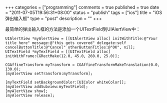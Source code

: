+++
categories = ["programming"]
comments = true
published = true
date = "2011-07-05T19:56:31+08:00"
status = "publish"
tags = ["ios"]
title = "iOS弹出输入框"
type = "post"
description = ""
+++


最简单的弹出输入框的方法是添加一个UITextField到UIAlertView中：

```objc
UIAlertView *myAlertView = [[UIAlertView alloc] initWithTitle:@"Your title here" message:@"this gets covered" delegate:self cancelButtonTitle:@"Cancel" otherButtonTitles:@"OK", nil];
UITextField *myTextField = [[UITextField alloc] initWithFrame:CGRectMake(12.0, 45.0, 260.0, 25.0)];

CGAffineTransform myTransform = CGAffineTransformMakeTranslation(0.0, 130.0);
[myAlertView setTransform:myTransform];

[myTextField setBackgroundColor:[UIColor whiteColor]];
[myAlertView addSubview:myTextField];
[myAlertView show];
[myAlertView release];
```
<!--more-->